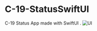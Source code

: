 # C-19-StatusSwiftUI
C-19 Status App made with SwiftUI .
![UI](https://user-images.githubusercontent.com/70090469/148650991-aa5ecc9b-8264-47ed-aef8-e26619eebb10.png)
